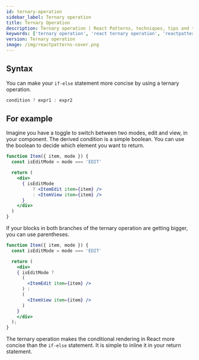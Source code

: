 ```yaml
---
id: ternary-operation
sidebar_label: Ternary operation
title: Ternary Operation
description: Ternary operation | React Patterns, techniques, tips and tricks in development for Ract developer.
keywords: ['ternary operation', 'react ternary operation', 'reactpatterns', 'react patterns', 'reactjspatterns', 'reactjs patterns', 'react', 'reactjs', 'react techniques', 'react tips and tricks']
version: Ternary operation
image: /img/reactpatterns-cover.png
---
```


## Syntax

You can make your `if-else` statement more concise by using a ternary operation.

```jsx
condition ? expr1 : expr2
```

## For example

Imagine you have a toggle to switch between two modes, edit and view, in your component. The derived condition is a simple boolean. You can use the boolean to decide which element you want to return.

```jsx
function Item({ item, mode }) {
  const isEditMode = mode === 'EDIT'

  return (
    <div>
      { isEditMode
          ? <ItemEdit item={item} />
          : <ItemView item={item} />
      }
    </div>
  )
}
```

If your blocks in both branches of the ternary operation are getting bigger, you can use parentheses.

```jsx
function Item({ item, mode }) {
  const isEditMode = mode === 'EDIT'

  return (
    <div>
    { isEditMode ? 
      (
        <ItemEdit item={item} />
      ) : 
      (
        <ItemView item={item} />
      )
    }
    </div>
  );
}
```

The ternary operation makes the conditional rendering in React more concise than the `if-else` statement. It is simple to inline it in your return statement.
